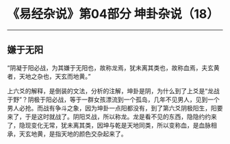 # 《易经杂说》第04部分 坤卦杂说（18）

------

## 嫌于无阳

“阴凝于阳必战，为其嫌于无阳也，故称龙焉，犹未离其类也，故称血焉，夫玄黄者，天地之杂也，天玄而地黄。”

上六爻的解释，是倒装的文法，分析的注解，坤卦是阴，为什么到了上爻是“龙战于野”？阴极于阳必战，等于一群女孩漂流到一个孤岛，几年不见男人，见到一个男人必抢。而战有争斗之象，因为坤卦一点阳都没有，到了第六爻阴极阳生，阳要来了，于是这时就战了。阴阳爻战，所以称龙。龙是看不见的东西，隐隐约约来了，隐现变化无常，犹未离其类，因坤与乾是天地同类，所以变称血，是血脉相承，天玄地黄，是指天地的颜色交杂起来了。